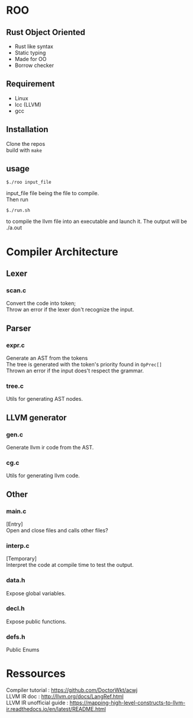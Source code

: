 # ROO
## Rust Object Oriented
 * Rust like syntax
 * Static typing
 * Made for OO
 * Borrow checker 

## Requirement
 * Linux
 * lcc (LLVM)
 * gcc

## Installation
Clone the repos</br>
build with `make` </Br>

## usage
```
$./roo input_file
```
input_file file being the file to compile. </br>
Then run
```
$./run.sh
```
to compile the llvm file into an executable and launch it.
The output will be ./a.out

# Compiler Architecture
## Lexer
### scan.c</br>
Convert the code into token; </br>
Throw an error if the lexer don't recognize the input.

## Parser
### expr.c</br>
Generate an AST from the tokens</br>
The tree is generated with the token's priority found in `OpPrec[]` </br>
Thrown an error if the input does't respect the grammar.
### tree.c

Utils for generating AST nodes.
## LLVM generator
### gen.c

Generate llvm ir code from the AST.</br>

### cg.c
Utils for generating llvm code.

## Other
### main.c
[Entry]</br>
Open and close files and calls other files?

### interp.c
[Temporary]</br>
Interpret the code at compile time to test the output.

### data.h
Expose global variables.

### decl.h
Expose public functions.

### defs.h
Public Enums

# Ressources
Compiler tutorial : https://github.com/DoctorWkt/acwj </br>
LLVM IR doc : http://llvm.org/docs/LangRef.html </br>
LLVM IR unofficial guide : https://mapping-high-level-constructs-to-llvm-ir.readthedocs.io/en/latest/README.html </br>